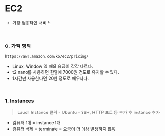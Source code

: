 # EC2

* 가장 범용적인 서비스

​            

### 0. 가격 정책

```
https://aws.amazon.com/ko/ec2/pricing/
```

* Linux, Window 일 때의 요금이 각각 다르다.
* t2 nano를 사용하면 한달에 7000원 정도로 유지할 수 있다.
* 1시간만 사용한다면 20원 정도로 매우싸다.

​                          

### 1. Instances

> Lauch Instance 클릭 - Ubuntu - SSH, HTTP 포트 등 추가 후 instance 추가

* 컴퓨터 1대 = instance 1개
* 컴퓨터 삭제 = terminate = 요금이 더 이상 발생하지 않음

​                

